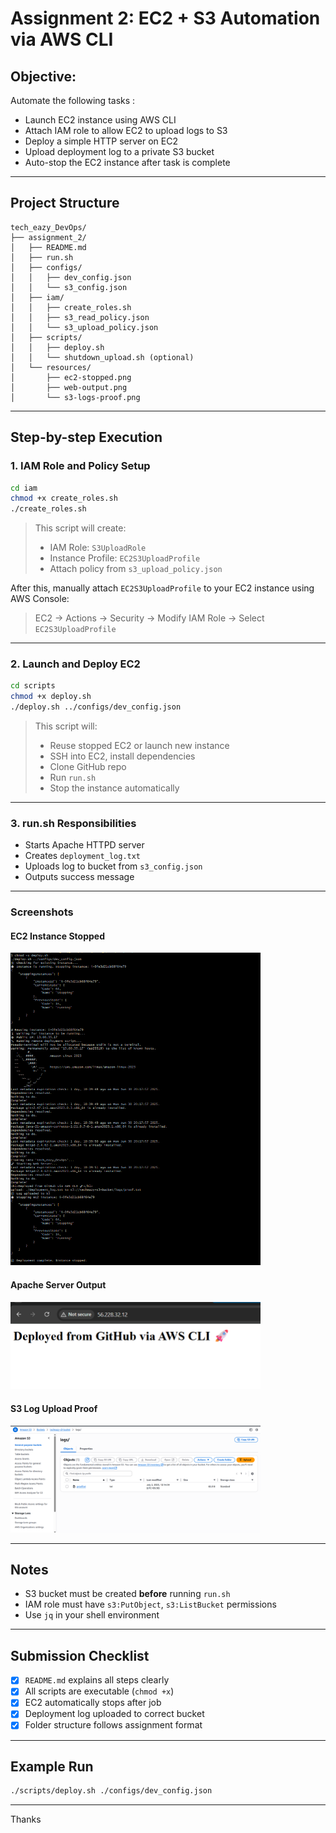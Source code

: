# Assignment 2: EC2 + S3 Automation via AWS CLI

##  Objective:

Automate the following tasks :

* Launch EC2 instance using AWS CLI
* Attach IAM role to allow EC2 to upload logs to S3
* Deploy a simple HTTP server on EC2
* Upload deployment log to a private S3 bucket
* Auto-stop the EC2 instance after task is complete

---

##  Project Structure

```
tech_eazy_DevOps/
├── assignment_2/
│   ├── README.md
│   ├── run.sh
│   ├── configs/
│   │   ├── dev_config.json
│   │   └── s3_config.json
│   ├── iam/
│   │   ├── create_roles.sh
│   │   ├── s3_read_policy.json
│   │   └── s3_upload_policy.json
│   ├── scripts/
│   │   ├── deploy.sh
│   │   └── shutdown_upload.sh (optional)
│   └── resources/
│       ├── ec2-stopped.png
│       ├── web-output.png
│       └── s3-logs-proof.png
```

---

##  Step-by-step Execution

###  1. IAM Role and Policy Setup

```bash
cd iam
chmod +x create_roles.sh
./create_roles.sh
```

> This script will create:
>
> * IAM Role: `S3UploadRole`
> * Instance Profile: `EC2S3UploadProfile`
> * Attach policy from `s3_upload_policy.json`

After this, manually attach `EC2S3UploadProfile` to your EC2 instance using AWS Console:

> EC2 → Actions → Security → Modify IAM Role → Select `EC2S3UploadProfile`

---

###  2. Launch and Deploy EC2

```bash
cd scripts
chmod +x deploy.sh
./deploy.sh ../configs/dev_config.json
```

> This script will:
>
> * Reuse stopped EC2 or launch new instance
> * SSH into EC2, install dependencies
> * Clone GitHub repo
> * Run `run.sh`
> * Stop the instance automatically

---

###  3. run.sh Responsibilities

* Starts Apache HTTPD server
* Creates `deployment_log.txt`
* Uploads log to bucket from `s3_config.json`
* Outputs success message

---

###  Screenshots

####  EC2 Instance Stopped
<img src="resources/ec2-stopped.png" alt="EC2 Stopped" width="400"/>

####  Apache Server Output
<img src="resources/web-output.png" alt="Web Output" width="400"/>

####  S3 Log Upload Proof
<img src="resources/s3-logs-proof.png" alt="Web Output" width="400"/>

---

##  Notes

* S3 bucket must be created **before** running `run.sh`
* IAM role must have `s3:PutObject`, `s3:ListBucket` permissions
* Use `jq` in your shell environment

---

##  Submission Checklist

* [x] `README.md` explains all steps clearly
* [x] All scripts are executable (`chmod +x`)
* [x] EC2 automatically stops after job
* [x] Deployment log uploaded to correct bucket
* [x] Folder structure follows assignment format

---

##  Example Run

```bash
./scripts/deploy.sh ./configs/dev_config.json
```

---

Thanks 
